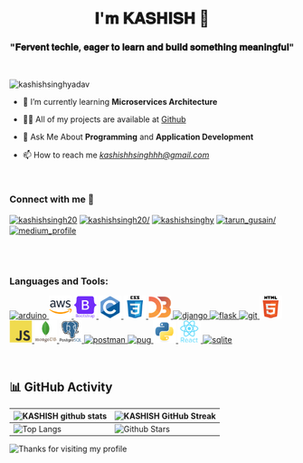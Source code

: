 <!-- ![MasterHead](https://user-images.githubusercontent.com/74038190/225813708-98b745f2-7d22-48cf-9150-083f1b00d6c9.gif) -->

<h1 align="center">𝐈'𝐦 𝐊𝐀𝐒𝐇𝐈𝐒𝐇 🌸 </h1>
<h3 align="center">"𝐅𝐞𝐫𝐯𝐞𝐧𝐭 𝐭𝐞𝐜𝐡𝐢𝐞, 𝐞𝐚𝐠𝐞𝐫 𝐭𝐨 𝐥𝐞𝐚𝐫𝐧 𝐚𝐧𝐝 𝐛𝐮𝐢𝐥𝐝 𝐬𝐨𝐦𝐞𝐭𝐡𝐢𝐧𝐠 𝐦𝐞𝐚𝐧𝐢𝐧𝐠𝐟𝐮𝐥"</h3>
<!-- <br> -->
<!-- <img align="right" alt="Coding" width="400" src="https://user-images.githubusercontent.com/74038190/219923809-b86dc415-a0c2-4a38-bc88-ad6cf06395a8.gif">
<br> -->
<br>

<p align="left"> <img src="https://komarev.com/ghpvc/?username=kashishsinghyadav&label=Profile%20views&color=0e75b6&style=flat" alt="kashishsinghyadav" /> </p>

- 🌱 I’m currently learning **Microservices Architecture**
<!-- - 👯 I’m looking to collaborate on **𝑭𝒂𝒄𝒆 𝒓𝒆𝒄𝒐𝒈𝒊𝒏𝒂𝒕𝒊𝒐𝒏 𝒇𝒐𝒓 𝒕𝒓𝒂𝒏𝒔𝒂𝒄𝒕𝒊𝒐𝒏 𝒔𝒚𝒔𝒕𝒆m** -->
- 👨‍💻 All of my projects are available at [Github](https://github.com/kashishsinghyadav)

- 💬  Ask Me About  **Programming** and **Application Development**

- 📫 How to reach me *kashishhsinghhh@gmail.com*


<br>
<h3 align="left">Connect with me 📲</h3>
<p align="left">
<a href="https://www.linkedin.com/in/kashishsingh20" target="blank"><img align="center" src="https://raw.githubusercontent.com/rahuldkjain/github-profile-readme-generator/master/src/images/icons/Social/linked-in-alt.svg" alt="kashishsingh20" height="30" width="40" /></a>
<a href="https://leetcode.com/u/kashishsingh20/" target="blank"><img align="center" src="https://raw.githubusercontent.com/rahuldkjain/github-profile-readme-generator/master/src/images/icons/Social/leet-code.svg" alt="kashishsingh20/" height="30" width="40" /></a>
<a href="https://www.geeksforgeeks.org/user/kashishsinghy/" target="blank"><img align="center" src="https://raw.githubusercontent.com/rahuldkjain/github-profile-readme-generator/master/src/images/icons/Social/geeks-for-geeks.svg" alt="kashishsinghy" height="30" width="40" /></a>
<a href="https://x.com/isthisKashishh" target="blank"><img align="center" src="https://raw.githubusercontent.com/rahuldkjain/github-profile-readme-generator/master/src/images/icons/Social/twitter.svg" alt="tarun_gusain/" height="30" width="40" /></a>
<a href="https://medium.com/@kashishsinghy" target="blank">
  <img align="center" src="https://cdn.jsdelivr.net/npm/simple-icons@v3/icons/medium.svg" alt="medium_profile" height="30" width="40" />
</a>

</p>

<br>

   
<br>



<h3 align="left">Languages and Tools:</h3>
<p align="left"> <a href="https://www.arduino.cc/" target="_blank" rel="noreferrer"> <img src="https://cdn.worldvectorlogo.com/logos/arduino-1.svg" alt="arduino" width="40" height="40"/> </a> <a href="https://aws.amazon.com" target="_blank" rel="noreferrer"> <img src="https://raw.githubusercontent.com/devicons/devicon/master/icons/amazonwebservices/amazonwebservices-original-wordmark.svg" alt="aws" width="40" height="40"/> </a> <a href="https://getbootstrap.com" target="_blank" rel="noreferrer"> <img src="https://raw.githubusercontent.com/devicons/devicon/master/icons/bootstrap/bootstrap-plain-wordmark.svg" alt="bootstrap" width="40" height="40"/> </a> <a href="https://www.cprogramming.com/" target="_blank" rel="noreferrer"> <img src="https://raw.githubusercontent.com/devicons/devicon/master/icons/c/c-original.svg" alt="c" width="40" height="40"/> </a> <a href="https://www.w3schools.com/css/" target="_blank" rel="noreferrer"> <img src="https://raw.githubusercontent.com/devicons/devicon/master/icons/css3/css3-original-wordmark.svg" alt="css3" width="40" height="40"/> </a> <a href="https://d3js.org/" target="_blank" rel="noreferrer"> <img src="https://raw.githubusercontent.com/devicons/devicon/master/icons/d3js/d3js-original.svg" alt="d3js" width="40" height="40"/> </a> <a href="https://www.djangoproject.com/" target="_blank" rel="noreferrer"> <img src="https://cdn.worldvectorlogo.com/logos/django.svg" alt="django" width="40" height="40"/> </a>  <a href="https://flask.palletsprojects.com/" target="_blank" rel="noreferrer"> <img src="https://www.vectorlogo.zone/logos/pocoo_flask/pocoo_flask-icon.svg" alt="flask" width="40" height="40"/> </a>  <a href="https://git-scm.com/" target="_blank" rel="noreferrer"> <img src="https://www.vectorlogo.zone/logos/git-scm/git-scm-icon.svg" alt="git" width="40" height="40"/> </a> <a href="https://www.w3.org/html/" target="_blank" rel="noreferrer"> <img src="https://raw.githubusercontent.com/devicons/devicon/master/icons/html5/html5-original-wordmark.svg" alt="html5" width="40" height="40"/> </a> <a href="https://developer.mozilla.org/en-US/docs/Web/JavaScript" target="_blank" rel="noreferrer"> <img src="https://raw.githubusercontent.com/devicons/devicon/master/icons/javascript/javascript-original.svg" alt="javascript" width="40" height="40"/> </a> <a href="https://www.mongodb.com/" target="_blank" rel="noreferrer"> <img src="https://raw.githubusercontent.com/devicons/devicon/master/icons/mongodb/mongodb-original-wordmark.svg" alt="mongodb" width="40" height="40"/> </a> <a href="https://www.postgresql.org" target="_blank" rel="noreferrer"> <img src="https://raw.githubusercontent.com/devicons/devicon/master/icons/postgresql/postgresql-original-wordmark.svg" alt="postgresql" width="40" height="40"/> </a> <a href="https://postman.com" target="_blank" rel="noreferrer"> <img src="https://www.vectorlogo.zone/logos/getpostman/getpostman-icon.svg" alt="postman" width="40" height="40"/> </a> <a href="https://pugjs.org" target="_blank" rel="noreferrer"> <img src="https://cdn.worldvectorlogo.com/logos/pug.svg" alt="pug" width="40" height="40"/> </a> <a href="https://www.python.org" target="_blank" rel="noreferrer"> <img src="https://raw.githubusercontent.com/devicons/devicon/master/icons/python/python-original.svg" alt="python" width="40" height="40"/> </a> <a href="https://reactjs.org/" target="_blank" rel="noreferrer"> <img src="https://raw.githubusercontent.com/devicons/devicon/master/icons/react/react-original-wordmark.svg" alt="react" width="40" height="40"/> </a> <a href="https://www.sqlite.org/" target="_blank" rel="noreferrer"> <img src="https://www.vectorlogo.zone/logos/sqlite/sqlite-icon.svg" alt="sqlite" width="40" height="40"/> </a> </p>
<br>

## 📊 GitHub Activity
| ![KASHISH github stats](https://github-readme-stats.vercel.app/api?username=kashishsinghyadav&show_icons=true&theme=radical) | ![KASHISH GitHub Streak](https://github-readme-streak-stats.herokuapp.com/?user=kashishsinghyadav&theme=radical)                                                                                                           |
| --------------------------------------------------------------------------------------------------------------------------------- | ----------------------------------------------------------------------------------------------------------------------------------------------------------------------------------------------------------------- |
| ![Top Langs](https://github-readme-stats.vercel.app/api/top-langs/?username=kashishsinghyadav&langs_count=8&theme=radical&layout=compact) | ![Github Stars](https://github-readme-stats.vercel.app/api?username=kashishsinghyadav&show_icons=true&locale=en&count_private=true&hide_rank=true&custom_title=My%20GitHub%20Stats&disable_animations=true&theme=radical) |

<img height="120" alt="Thanks for visiting my profile" width="100%" src="https://github.com/dibyendu415/dibyendu415/blob/master/marquee.svg" />
